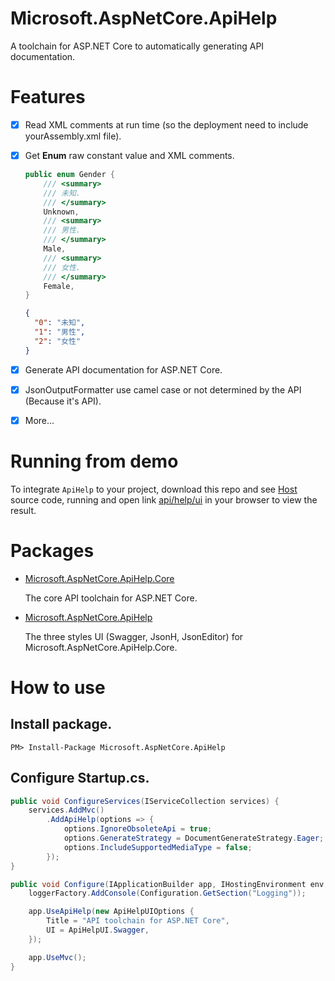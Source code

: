 # Microsoft.AspNetCore.ApiHelp

A toolchain for ASP.NET Core to automatically generating API documentation.

# Features
- [x] Read XML comments at run time (so the deployment need to include yourAssembly.xml file).
- [x] Get **Enum** raw constant value and XML comments.

    ```C#
    public enum Gender {
        /// <summary>
        /// 未知.
        /// </summary>
        Unknown,
        /// <summary>
        /// 男性.
        /// </summary>
        Male,
        /// <summary>
        /// 女性.
        /// </summary>
        Female,
    }
    ```
    
    ```JSON
    {
      "0": "未知", 
      "1": "男性", 
      "2": "女性"
    }
    ```
- [x] Generate API documentation for ASP.NET Core.
- [x] JsonOutputFormatter use camel case or not determined by the API (Because it's API).
- [x] More...

# Running from demo

To integrate `ApiHelp` to your project, download this repo and see [Host](src/Host) source code, running and open link [api/help/ui](http://localhost:5000/api/help/ui/)
in your browser to view the result.

# Packages
- [Microsoft.AspNetCore.ApiHelp.Core](https://www.nuget.org/packages/Microsoft.AspNetCore.ApiHelp.Core/1.0.0)

    The core API toolchain for ASP.NET Core.

- [Microsoft.AspNetCore.ApiHelp](https://www.nuget.org/packages/Microsoft.AspNetCore.ApiHelp/1.0.0)

    The three styles UI (Swagger, JsonH, JsonEditor) for Microsoft.AspNetCore.ApiHelp.Core.

# How to use

## Install package.

`PM> Install-Package Microsoft.AspNetCore.ApiHelp`

## Configure Startup.cs.

```csharp
public void ConfigureServices(IServiceCollection services) {
    services.AddMvc()
        .AddApiHelp(options => {
            options.IgnoreObsoleteApi = true;
            options.GenerateStrategy = DocumentGenerateStrategy.Eager;
            options.IncludeSupportedMediaType = false;
        });
}

public void Configure(IApplicationBuilder app, IHostingEnvironment env, ILoggerFactory loggerFactory) {
    loggerFactory.AddConsole(Configuration.GetSection("Logging"));

    app.UseApiHelp(new ApiHelpUIOptions {
        Title = "API toolchain for ASP.NET Core",
        UI = ApiHelpUI.Swagger,
    });

    app.UseMvc();
}
```